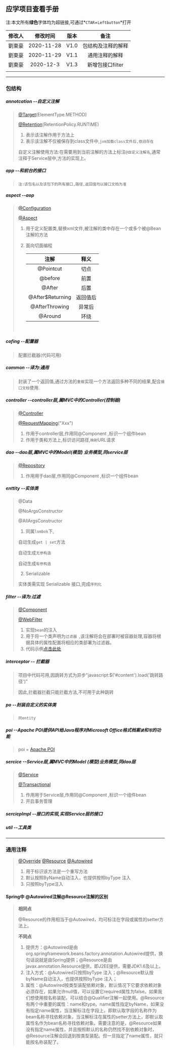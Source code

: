 ## 应学项目查看手册

注:本文所有**绿色**字体均为超链接,可通过*`CTAR`*+*`Leftbutton`*打开

| 修改人 |  修改时间  | 版本 |        备注        |
| :----: | :--------: | :--: | :----------------: |
| 劉東豪 | 2020-11-28 | V1.0 | 包结构及注释的解释 |
| 劉東豪 | 2020-11-29 | V1.1 |   通用注释的解释   |
| 劉東豪 | 2020-12-3  | V1.3 | 新增包接口filter	  |
|        |            |      |                    |

****

### 包结构

##### annotcation	--自定义注解

> [@Target](https://blog.csdn.net/fengcai0123/article/details/90544338)(ElementType.METHOD)
>
> [@Retention](https://www.cnblogs.com/liufei1983/p/9987084.html)(RetentionPolicy.RUNTIME)
>
> 1. 表示该注解作用于方法上
> 2. 表示该注解不仅被保存到class文件中,`jvm加载class文件后,依旧存在`
>
> 自定义注解使用方法:在需要用到当前注解的方法上标注`@自定义注解名`,通常注释于Service层中,方法的实现上。

##### app	--和前台的接口

> `注:该包名以及该包下的所有接口,路径,返回值均以接口文档为准`

##### aspect	--aop

> [@Configuration](https://www.cnblogs.com/duanxz/p/7493276.html)
>
> [@Aspect](https://www.cnblogs.com/happy2333/p/12936182.html)
>
> 1. 用于定义配置类,替换xml文件,被注解的类中存在一个或多个被@Bean注解的方法
>
> 2. 面向切面编程
>
>    |       注解       |   释义   |
>    | :--------------: | :------: |
>    |    @Pointcut     |   切点   |
>    |     @before      |   前置   |
>    |      @After      |   后置   |
>    | @After$Returning | 返回值后 |
>    |  @AfterThrowing  |  异常后  |
>    |     @Around      |   环绕   |
>
>    ​

##### cofing	--配置器

> 配置拦截器(代码可用)

##### common	--译为:通用

> 封装了一个返回值,通过方法的`重载`实现一个方法返回多种不同的结果,配合`接口文档`使用.

#####  controller	--controller层,属MVC中的Controller(控制器)

> [@Controller](https://blog.csdn.net/qq_40943786/article/details/80966170)
>
> [@RequestMapping](https://www.cnblogs.com/holly8/p/11425080.html)("Xxx")
>
> 1. 作用于controller层,作用同@Component ,标识一个组件bean
> 2. 作用于类和方法上,标识访问路径,`映射`URL请求

##### dao	--dao层,属MVC中的Model(模型) 业务模型,同service层

> [@Repository](https://blog.csdn.net/qq_40943786/article/details/80966170)
>
> 1. 作用用于dao层,作用同@Component ,标识一个组件bean

#####  enttity	--实体类

>@Data
>
>@NoArgsConstructor
>
>@AllArgsConstructor
>
>1. 同属`lombok`下,
>
>   自动生成`get | set`方法
>
>   自动生成`无参构造`
>
>   自动生成`有参构造`
>
>2. Serializable
>
>   实体类需实现 Serializable 接口,完成`序列化`

#####  filter	--译为:过滤

>[@Component](https://www.cnblogs.com/lyjing/p/8427832.html)
>
>[@WebFilter](https://www.cnblogs.com/ooo0/p/10360952.html)
>
>1. 实现`bean`的注入
>2. 用于将一个类声明为`过滤器 `,该注解将会在部署时被容器处理,容器将根据具体的属性配置将相应的类部署为过滤器。
>   1. 代码示例[点击此处](https://www.cnblogs.com/Tassdar/p/11487677.html)

#####  interceptor	-- 拦截器

> 项目中代码可用,因跳转方式为异步"javascript:\$('#content').load('跳转路径')"
>
> 因此,拦截器拦截只能拦截方法,不可用于此种跳转

#####  po	--封装自定义的实体类

> `同entity`

#####  poi	--Apache POI提供API给Java程序对Microsoft Office格式档案`读`和`写`的功能

> poi = [Apache POI](https://www.cnblogs.com/grasslucky/p/10613308.html)

#####  sercice	--Service层,属MVC中的Model (模型)业务模型,同dao层

> [@Service](https://blog.csdn.net/qq_40943786/article/details/80966170)
>
> [@Transactional](https://www.jianshu.com/p/befc2d73e487)
>
> 1. 作用用于Service层,作用同@Component ,标识一个组件bean
> 2. 开启事务管理

#####  serciepImpl	--接口的实现,实现Service层的接口

##### util	--工具类

****

### 通用注释

> [@Override](https://www.cnblogs.com/lipchao/p/10919559.html)
> [@Resource](https://www.cnblogs.com/think-in-java/p/5474740.html)
> [@Autowired](https://www.cnblogs.com/think-in-java/p/5474740.html)
>
> 1. 用于标识该方法是一个重写方法
> 2. 默认按照ByName自动注入，也提供按照byType 注入
> 3. 只按照byType注入

#### Spring中 @Autowired注解@Resource注解的区别

> **相同点**
>
> @Resource的作用相当于@Autowired，均可标注在字段或属性的setter方法上。
>
> **不同点**
>
> 1. 提供方：@Autowired是由org.springframework.beans.factory.annotation.Autowired提供，换句话说就是由Spring提供；@Resource是由javax.annotation.Resource提供，即J2EE提供，需要JDK1.6及以上。
> 2. 注入方式：@Autowired只按照byType 注入；@Resource默认按byName自动注入，也提供按照byType 注入；
> 3. 属性：@Autowired按类型装配依赖对象，默认情况下它要求依赖对象必须存在，如果允许null值，可以设置它required属性为false。如果我们想使用按名称装配，可以结合@Qualifier注解一起使用。@Resource有两个中重要的属性：name和type。name属性指定byName，如果没有指定name属性，当注解标注在字段上，即默认取字段的名称作为bean名称寻找依赖对象，当注解标注在属性的setter方法上，即默认取属性名作为bean名称寻找依赖对象。需要注意的是，@Resource如果没有指定name属性，并且按照默认的名称仍然找不到依赖对象时， @Resource注解会回退到按类型装配。但一旦指定了name属性，就只能按名称装配了。